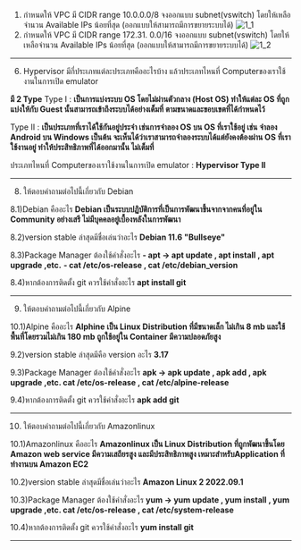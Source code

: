 
1) กำหนดให้ VPC มี CIDR range 10.0.0.0/8 จงออกแบบ subnet(vswitch) โดยให้เหลือจำนวน Available IPs น้อยที่สุด
 (ออกแบบให้สามารถมีการขยายระบบได้)
![1_1](https://user-images.githubusercontent.com/110074022/222391329-ecb33cac-294a-412c-8b4b-d9d5b02fa282.png)
2) กำหนดให้ VPC มี CIDR range 172.31. 0.0/16 จงออกแบบ subnet(vswitch) โดยให้เหลือจำนวน Available IPs น้อยที่สุด
(ออกแบบให้สามารถมีการขยายระบบได้)
![1_2](https://user-images.githubusercontent.com/110074022/222392603-d84fa76e-260a-42e1-91f5-8a4923606a66.png)

******************************************************************************************************************************
6) Hypervisor มีกี่ประเภทแต่ละประเภทคืออะไรบ้าง แล้วประเภทไหนที่ Computerของเราใช้งานในการเปิด emulator

**มี 2 Type**
Type I : **เป็นการแบ่งระบบ OS โดยไม่ผ่านตัวกลาง (Host OS) ทำให้แต่ละ OS ที่ถูกแบ่งให้กับ Guest นั้นสามารถเข้าถึงระบบได้อย่างเต็มที่ ตามขนาดและขอบเขตที่ได้กำหนดไว้**

Type II : **เป็นประเภทที่เราได้ใช้กันอยู่ประจำ เช่นการจำลอง OS บน OS ที่เราใช้อยู่ เช่น จำลอง Android บน Windows เป็นต้น จะเห็นได้ว่าเราสามารถจำลองระบบได้แต่ยังคงต้องผ่าน OS ที่เราใช้งานอยู่ ทำให้ประสิทธิภาพที่ได้ออกมานั้น ไม่เต็มที่**

ประเภทไหนที่ Computerของเราใช้งานในการเปิด emulator : **Hypervisor Type II**

******************************************************************************************************************************
8) ให้ตอบคำถามต่อไปนี้เกี่ยวกับ Debian

8.1)Debian คืออะไร **Debian เป็นระบบปฏิบัติการที่เป็นการพัฒนาขึ้นจากจากคนที่อยู่ใน Community อย่างเสรี ไม่มีบุคคลอยู๋เบื้องหลังในการพัฒนา**

8.2)version stable ล่าสุดมีชื่อเล่นว่าอะไร **Debian 11.6 "Bullseye"**

8.3)Package Manager ต้องใช้คำสั่งอะไร 
**- apt -> apt update , apt install , apt upgrade ,etc.**
**- cat /etc/os-release , cat /etc/debian_version**

8.4)หากต้องการติดตั้ง git ควรใช้คำสั่งอะไร  **apt install git**



******************************************************************************************************************************
9) ให้ตอบคำถามต่อไปนี้เกี่ยวกับ Alpine
 
10.1)Alpine คืออะไร  **Alphine เป็น Linux Distribution ที่มีขนาดเล็ก ไม่เกิน 8 mb และใช้พื้นที่โดยรวมไม่เกิน 180 mb ถูกใช้อยู่ใน Container มีความปลอดภัยสูง**

9.2)version stable ล่าสุดมีคือ version อะไร **3.17**

9.3)Package Manager ต้องใช้คำสั่งอะไร
**apk -> apk update , apk add , apk upgrade ,etc.
cat /etc/os-release , cat /etc/alpine-release**

9.4)หากต้องการติดตั้ง git ควรใช้คำสั่งอะไร
**apk add git**


******************************************************************************************************************************
10) ให้ตอบคำถามต่อไปนี้เกี่ยวกับ Amazonlinux

10.1)Amazonlinux คืออะไร  **Amazonlinux เป็น Linux Distribution ที่ถูกพัฒนาขึ้นโดย Amazon web service มีความเสถียรสูง และมีประสิทธิภาพสูง เหมาะสำหรับApplication ที่ทำงานบน Amazon EC2**

10.2)version stable ล่าสุดมีชื่อเล่นว่าอะไร  **Amazon Linux 2 2022.09.1**

10.3)Package Manager ต้องใช้คำสั่งอะไร
**yum -> yum update , yum install , yum upgrade ,etc.
cat /etc/os-release , cat /etc/system-release**

10.4)หากต้องการติดตั้ง git ควรใช้คำสั่งอะไร  **yum install git**
******************************************************************************************************************************

